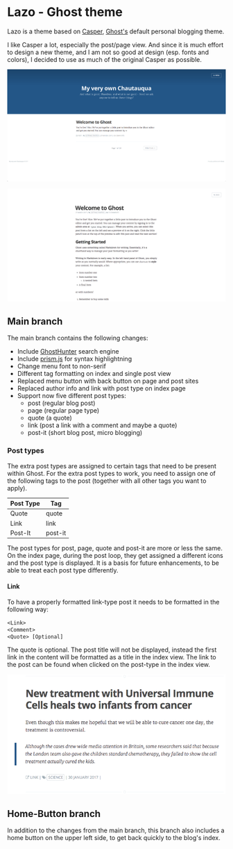 # Lazo - Ghost theme

Lazo is a theme based on [Casper](https://github.com/TryGhost/casper), [Ghost's](https://ghost.org) default personal blogging theme.

I like Casper a lot, especially the post/page view. And since it is much effort to design a new theme, and I am not so good at design (esp. fonts and colors), I decided to use as much of the original Casper as possible. 

![Screenshot Blog Index](assets/screenshot-desktop.png)

![Post Screenshot](assets/screenshot-post.png)

## Main branch

The main branch contains the following changes:
- Include [GhostHunter](https://github.com/jamalneufeld/ghostHunter) search engine
- Include [prism.js](http://prismjs.com/) for syntax highlightning
- Change menu font to non-serif
- Different tag formatting on index and single post view
- Replaced menu button with back button on page and post sites
- Replaced author info and link with post type on index page
- Support now five different post types:
  - post (regular blog post)
  - page (regular page type)
  - quote (a quote)
  - link (post a link with a comment and maybe a quote)
  - post-it (short blog post, micro blogging)

### Post types

The extra post types are assigned to certain tags that need to be present within Ghost. For the extra post types to work, you need to assign one of the following tags to the post (together with all other tags you want to apply).

| Post Type | Tag     |
| --------- | ------- |
| Quote     | quote   |
| Link      | link    |
| Post-It   | post-it |

The post types for post, page, quote and post-it are more or less the same. On the index page, during the post loop, they get assigned a different icons and the post type is displayed. It is a basis for future enhancements, to be able to treat each post type differently.

#### Link

To have a properly formatted link-type post it needs to be formatted in the following way:

    <Link>
    <Comment>
    <Quote> [Optional]
    
The quote is optional. The post title will not be displayed, instead the first link in the content will be formatted as a title in the index view. The link to the post can be found when clicked on the post-type in the index view.

![Link Screenshot](assets/screenshot-link.png)

## Home-Button branch

In addition to the changes from the main branch, this branch also includes a home button on the upper left side, to get back quickly to the blog's index.